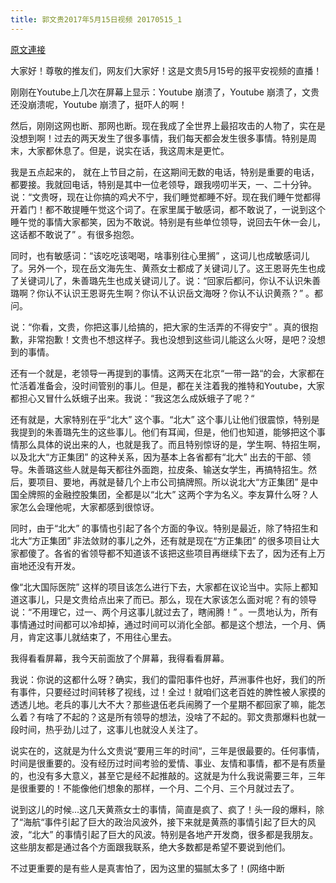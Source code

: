 ```yaml
---
title: 郭文贵2017年5月15日视频 20170515_1
---
```


[原文連接](https://gnews.org/ThreadView/53483877)

大家好！尊敬的推友们，网友们大家好！这是文贵5月15号的报平安视频的直播！ 




刚刚在Youtube上几次在屏幕上显示：Youtube 崩溃了，Youtube 崩溃了，文贵还没崩溃呢，Youtube 崩溃了，挺吓人的啊！ 




然后，刚刚这网也断、那网也断。现在我成了全世界上最招攻击的人物了，实在是没想到啊！过去的两天发生了很多事情，我们每天都会发生很多事情。特别是周末，大家都休息了。但是，说实在话，我这周末是更忙。 




我是五点起来的， 就在上节目之前，在这期间无数的电话，特别是重要的电话，都要接。我就回电话，特别是其中一位老领导，跟我唠叨半天，一、二十分钟。说：“文贵呀，现在让你搞的鸡犬不宁，我们睡觉都睡不好。现在我们睡午觉都得开着门！都不敢提睡午觉这个词了。在家里属于敏感词，都不敢说了，一说到这个睡午觉的事情大家都笑，因为不敢说。特别是有些单位领导，说回去午休一会儿，这话都不敢说了” 。有很多抱怨。 




同时，也有敏感词：“该吃吃该喝喝，啥事别往心里搁” ，这词儿也成敏感词儿了。另外一个，现在岳文海先生、黄燕女士都成了关键词儿了。这王恩哥先生也成了关键词儿了，朱善璐先生也成关键词儿了。说：“回家后都问，你认不认识朱善璐啊？你认不认识王恩哥先生啊？你认不认识岳文海呀？你认不认识黄燕？” 。都问。 




说：“你看，文贵，你把这事儿给搞的，把大家的生活弄的不得安宁” 。真的很抱歉，非常抱歉！文贵也不想这样子。我也没想到这些词儿能这么火呀，是吧？没想到的事情。 






还有一个就是，老领导一再提到的事情。这两天在北京“一带一路“的会，大家都在忙活着准备会，没时间管别的事儿。但是，都在关注着我的推特和Youtube，大家都担心又冒什么妖蛾子出来。我说：“我这怎么成妖蛾子了呢？“ 




还有就是，大家特别在乎“北大” 这个事。“北大” 这个事儿让他们很震惊，特别是我提到的朱善璐先生的这些事儿。他们有耳闻，但是，他们也知道，能够把这个事情那么具体的说出来的人，也就是我了。而且特别惊讶的是，学生啊、特招生啊，以及北大“方正集团” 的这种关系，因为基本上各省都有“北大” 出去的干部、领导。朱善璐这些人就是每天都往外面跑，拉皮条、输送女学生，再搞特招生。然后，要项目、要地，再就是替几个上市公司搞牌照。所以说北大“方正集团” 是中国全牌照的金融控股集团，全都是以“北大” 这两个字为名义。李友算什么呀？人家怎么会理他呢，大家都感到很惊讶。 






同时，由于“北大” 的事情也引起了各个方面的争议。特别是最近，除了特招生和北大“方正集团” 非法敛财的事儿之外，还有就是现在“方正集团” 的很多项目让大家都傻了。各省的省领导都不知道该不该把这些项目再继续下去了，因为还有上万亩地还没有开发。 




像“北大国际医院” 这样的项目该怎么进行下去，大家都在议论当中。实际上都知道这事儿，只是文贵给点出来了而已。那么，现在大家该怎么面对呢？有的领导说：“不用理它，过一、两个月这事儿就过去了，瞎闹腾！” 。一贯地认为，所有事情通过时间都可以冷却掉，通过时间可以消化全部。都是这个想法，一个月、俩月，肯定这事儿就结束了，不用往心里去。 




我得看看屏幕，我今天前面放了个屏幕，我得看看屏幕。 




我说：你说的这都什么呀？确实，我们的雷阳事件也好，芦洲事件也好，我们的所有事件，只要经过时间转移了视线，过！全过！就咱们这老百姓的脾性被人家摸的透透儿地。老兵的事儿大不大？那些退伍老兵闹腾了一个星期不都回家了嘛，能怎么着？有啥了不起的？这是所有领导的想法，没啥了不起的。郭文贵那爆料也就一段时间，热乎劲儿过了，这事儿也就没人关注了。 




说实在的，这就是为什么文贵说“要用三年的时间“，三年是很最要的。任何事情，时间是很重要的。没有经历过时间考验的爱情、事业、友情和事情，都不是有质量的，也没有多大意义，甚至它是经不起推敲的。这就是为什么我说需要三年，三年是很重要的！不能像他们想象的那样，一个月、二个月、三个月就过去了。 






说到这儿的时候...这几天黄燕女士的事情，简直是疯了、疯了！头一段的爆料，除了“海航“事件引起了巨大的政治风波外，接下来就是黄燕的事情引起了巨大的风波，“北大” 的事情引起了巨大的风波。特别是各地产开发商，很多都是我朋友。这些朋友都是通过各个方面跟我联系，绝大多数都是希望不要说到他们。 




不过更重要的是有些人是真害怕了，因为这里的猫腻太多了！(网络中断
